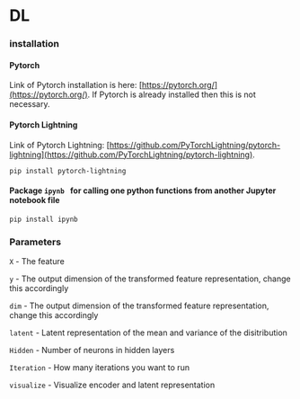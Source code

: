 # DL

### installation

#### Pytorch
Link of Pytorch installation is here: [https://pytorch.org/](https://pytorch.org/).
If Pytorch is already installed then this is not necessary.

#### Pytorch Lightning

Link of Pytorch Lightning: [https://github.com/PyTorchLightning/pytorch-lightning](https://github.com/PyTorchLightning/pytorch-lightning).

```
pip install pytorch-lightning
```

#### Package `ipynb ` for calling one python functions from another Jupyter notebook file

```
pip install ipynb
```


### Parameters
```X``` - The feature

```y``` - The output dimension of the transformed feature representation, change this accordingly


```dim``` - The output dimension of the transformed feature representation, change this accordingly

```latent``` - Latent representation of the mean and variance of the disitribution

```Hidden``` - Number of neurons in hidden layers

```Iteration``` - How many iterations you want to run

```visualize``` - Visualize encoder and latent representation